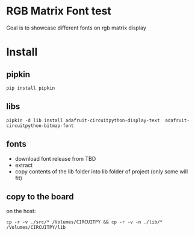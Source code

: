 # RGB Matrix Font test

Goal is to showcase different fonts on rgb matrix display

# Install


## pipkin
```shell
pip install pipkin
```

## libs
```shell
pipkin -d lib install adafruit-circuitpython-display-text  adafruit-circuitpython-bitmap-font
```

## fonts

- download font release from TBD
- extract
- copy contents of the lib folder into lib folder of project (only some will fit)

## copy to the board

on the host:

```shell
cp -r -v ./src/* /Volumes/CIRCUITPY && cp -r -v -n ./lib/* /Volumes/CIRCUITPY/lib
```






